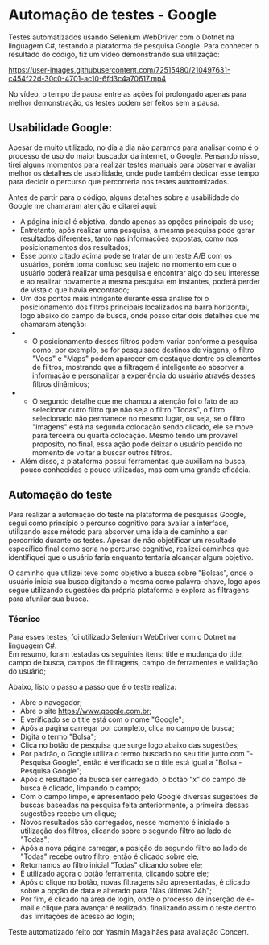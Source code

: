 # Automação de testes - Google

Testes automatizados usando Selenium WebDriver com o Dotnet na linguagem C#, testando a plataforma de pesquisa Google.
Para conhecer o resultado do código, fiz um vídeo demonstrando sua utilização: 

https://user-images.githubusercontent.com/72515480/210497631-c454f22d-30c0-4701-ac10-6fd3c4a70617.mp4

No vídeo, o tempo de pausa entre as ações foi prolongado apenas para melhor demonstração, os testes podem ser feitos sem a pausa. 

<h2>Usabilidade Google:</h2>

Apesar de muito utilizado, no dia a dia não paramos para analisar como é o processo de uso do maior buscador da internet, o Google.
Pensando nisso, tirei alguns momentos para realizar testes manuais para observar e avaliar melhor os detalhes de usabilidade, onde pude também dedicar esse tempo para decidir o percurso que percorreria nos testes autotomizados.

Antes de partir para o código, alguns detalhes sobre a usabilidade do Google me chamaram atenção e citarei aqui:
- A página inicial é objetiva, dando apenas as opções principais de uso;
- Entretanto, após realizar uma pesquisa, a mesma pesquisa pode gerar resultados diferentes, tanto nas informações expostas, como nos posicionamentos dos resultados;
- Esse ponto citado acima pode se tratar de um teste A/B com os usuários, porém torna confuso seu trajeto no momento em que o usuário poderá realizar uma pesquisa e encontrar algo do seu interesse e ao realizar novamente a mesma pesquisa em instantes, poderá perder de vista o que havia encontrado;
- Um dos pontos mais intrigante durante essa análise foi o posicionamento dos filtros principais localizados na barra horizontal, logo abaixo do campo de busca, onde posso citar dois detalhes que me chamaram atenção:
- -  O posicionamento desses filtros podem variar conforme a pesquisa como, por exemplo, se for pesquisado destinos de viagens, o filtro "Voos" e "Maps" podem aparecer em destaque dentre os elementos de filtros, mostrando que a filtragem é inteligente ao absorver a informação e personalizar a experiência do usuário através desses filtros dinâmicos;
- - O segundo detalhe que me chamou a atenção foi o fato de ao selecionar outro filtro que não seja o filtro "Todas", o filtro selecionado não permanece no mesmo lugar, ou seja, se o filtro "Imagens" está na segunda colocação sendo clicado, ele se move para terceira ou quarta colocação. Mesmo tendo um provável proposito, no final, essa ação pode deixar o usuário perdido no momento de voltar a buscar outros filtros.
- Além disso, a plataforma possui ferramentas que auxiliam na busca, pouco conhecidas e pouco utilizadas, mas com uma grande eficácia.

<h2>Automação do teste</h2>

Para realizar a automação do teste na plataforma de pesquisas Google, segui como princípio o percurso cognitivo para avaliar a interface, utilizando esse método para absorver uma ideia de caminho a ser percorrido durante os testes.
Apesar de não objetificar um resultado específico final como seria no percurso cognitivo, realizei caminhos que identifiquei que o usuário faria enquanto tentaria alcançar algum objetivo.

O caminho que utilizei teve como objetivo a busca sobre "Bolsas", onde o usuário inicia sua busca digitando a mesma como palavra-chave, logo após segue utilizando sugestões da própria plataforma e explora as filtragens para afunilar sua busca.

<h3>Técnico</h3>
Para esses testes, foi utilizado Selenium WebDriver com o Dotnet na linguagem C#.
<br>Em resumo, foram testadas os seguintes itens: title e mudança do title, campo de busca, campos de filtragens, campo de ferramentes e validação do usuário;

Abaixo, listo o passo a passo que é o teste realiza:
- Abre o navegador;
- Abre o site https://www.google.com.br;
- É verificado se o title está com o nome "Google";
- Após a página carregar por completo, clica no campo de busca;
- Digita o termo "Bolsa";
- Clica no botão de pesquisa que surge logo abaixo das sugestões;
- Por padrão, o Google utiliza o termo buscado no seu title junto com "- Pesquisa Google", então é verificado se o title está igual a "Bolsa - Pesquisa Google";
- Após o resultado da busca ser carregado, o botão "x" do campo de busca é clicado, limpando o campo;
- Com o campo limpo, é apresentado pelo Google diversas sugestões de buscas baseadas na pesquisa feita anteriormente, a primeira dessas sugestões recebe um clique;
- Novos resultados são carregados, nesse momento é iniciado a utilização dos filtros, clicando sobre o segundo filtro ao lado de "Todas";
- Após a nova página carregar, a posição de segundo filtro ao lado de "Todas" recebe outro filtro, então é clicado sobre ele;
- Retornamos ao filtro inicial "Todas" clicando sobre ele;
- É utilizado agora o botão ferramenta, clicando sobre ele;
- Após o clique no botão, novas filtragens são apresentadas, é clicado sobre a opção de data e alterado para "Nas últimas 24h";
- Por fim, é clicado na área de login, onde o processo de inserção de e-mail e clique para avançar é realizado, finalizando assim o teste dentro das limitações de acesso ao login;

Teste automatizado feito por Yasmin Magalhães para avaliação Concert.
